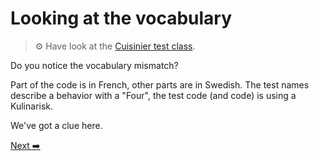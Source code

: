 # Looking at the vocabulary

>⚙️ Have look at the [Cuisinier test class](../tests/CuisinierTest.php).

Do you notice the vocabulary mismatch?

Part of the code is in French, other parts are in Swedish. The test names describe a behavior with a "Four", the test code (and code) is using a Kulinarisk.

We've got a clue here.

[Next ➡️](./make-the-change-easy-then-make-the-easy-change.md)